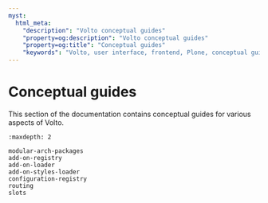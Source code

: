 ```yaml
---
myst:
  html_meta:
    "description": "Volto conceptual guides"
    "property=og:description": "Volto conceptual guides"
    "property=og:title": "Conceptual guides"
    "keywords": "Volto, user interface, frontend, Plone, conceptual guides"
---
```


# Conceptual guides

This section of the documentation contains conceptual guides for various aspects of Volto.

```{toctree}
:maxdepth: 2

modular-arch-packages
add-on-registry
add-on-loader
add-on-styles-loader
configuration-registry
routing
slots
```
